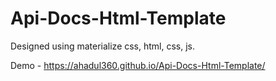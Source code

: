 # Api-Docs-Html-Template
Designed using materialize css, html, css, js.


Demo - https://ahadul360.github.io/Api-Docs-Html-Template/
